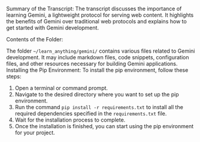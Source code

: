 Summary of the Transcript:
The transcript discusses the importance of learning Gemini, a lightweight protocol for serving web content. It highlights the benefits of Gemini over traditional web protocols and explains how to get started with Gemini development.

Contents of the Folder:

The folder `~/learn_anything/gemini/` contains various files related to Gemini development. It may include markdown files, code snippets, configuration files, and other resources necessary for building Gemini applications.
Installing the Pip Environment:
To install the pip environment, follow these steps:
1. Open a terminal or command prompt.
2. Navigate to the desired directory where you want to set up the pip environment.
3. Run the command `pip install -r requirements.txt` to install all the required dependencies specified in the ``requirements.txt`` file.
4. Wait for the installation process to complete.
5. Once the installation is finished, you can start using the pip environment for your project.
